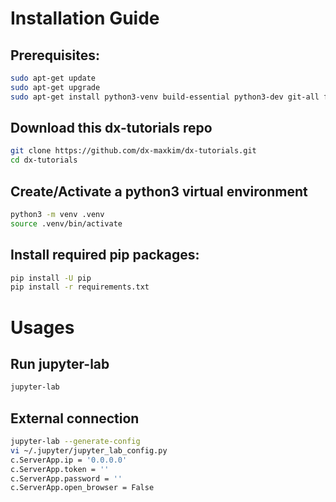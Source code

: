 # Installation Guide

## Prerequisites:
```bash
sudo apt-get update
sudo apt-get upgrade
sudo apt-get install python3-venv build-essential python3-dev git-all ffmpeg
```

## Download this dx-tutorials repo
```bash
git clone https://github.com/dx-maxkim/dx-tutorials.git
cd dx-tutorials
```


## Create/Activate a python3 virtual environment
```bash
python3 -m venv .venv
source .venv/bin/activate
```

## Install required pip packages:
```bash
pip install -U pip
pip install -r requirements.txt
```


# Usages
## Run jupyter-lab
```bash
jupyter-lab
```

## External connection
```bash
jupyter-lab --generate-config
vi ~/.jupyter/jupyter_lab_config.py
c.ServerApp.ip = '0.0.0.0'
c.ServerApp.token = ''
c.ServerApp.password = ''
c.ServerApp.open_browser = False
```
